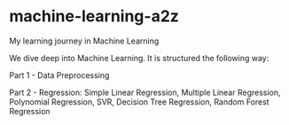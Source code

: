 # machine-learning-a2z
My learning journey in Machine Learning


We dive deep into Machine Learning. It is structured the following way:

Part 1 - Data Preprocessing

Part 2 - Regression: Simple Linear Regression, Multiple Linear Regression, Polynomial Regression, SVR, Decision Tree Regression, Random Forest Regression
